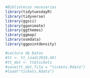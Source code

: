 
<!-- README.md is generated from README.Rmd. Please edit that file -->

``` r
#Bibliotecas necesarias
library(tidytuesdayR)
library(tidyverse)
library(ggsci)
library(gganimate)
library(ggthemes)
library(ggmap)
library(osmdata)
library(ggpointdensity)
```

``` r
#Lectura de Datos
#tt <- tt_load(2019,49) 
#tt_dat <- tt$tickets 
#save(tt_dat,file = "tickets.Rdata")
#load("tickets.Rdata")
```
